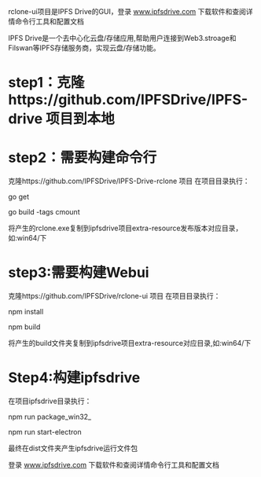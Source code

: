 rclone-ui项目是IPFS Drive的GUI，登录 www.ipfsdrive.com 下载软件和查阅详情命令行工具和配置文档




IPFS Drive是一个去中心化云盘/存储应用,帮助用户连接到Web3.stroage和Filswan等IPFS存储服务商，实现云盘/存储功能。

# step1：克隆https://github.com/IPFSDrive/IPFS-drive 项目到本地

# step2：需要构建命令行 
克隆https://github.com/IPFSDrive/IPFS-Drive-rclone 项目
在项目目录执行：

go get

go build -tags cmount

将产生的rclone.exe复制到ipfsdrive项目extra-resource发布版本对应目录，如:win64/下
  
# step3:需要构建Webui
克隆https://github.com/IPFSDrive/rclone-ui 项目
在项目目录执行：

npm install

npm build

将产生的build文件夹复制到ipfsdrive项目extra-resource对应目录,如:win64/下
	
# Step4:构建ipfsdrive
在项目ipfsdrive目录执行：

npm run package_win32_

npm run start-electron

最终在dist文件夹产生ipfsdrive运行文件包


登录 www.ipfsdrive.com 下载软件和查阅详情命令行工具和配置文档
